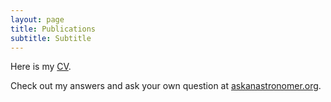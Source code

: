 ```yaml
---
layout: page
title: Publications 
subtitle: Subtitle
---
```


Here is my [CV](CV.pdf).

Check out my answers and ask your own question at [askanastronomer.org](http://askanastronomer.org/byauthor/?author=Sam+Factor).
